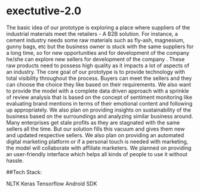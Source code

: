 # exectutive-2.0

The basic idea of our prototype is exploring  a place where suppliers of the industrial materials meet the retailers - A B2B solution. For instance, a cement industry needs some raw materials such as fly-ash, magnesium, gunny bags, etc but the business owner is stuck with the same suppliers for a long time, so for new opportunities and for development of the company he/she can explore new sellers for development of the company . These raw products need to possess high quality as it impacts a lot of aspects of an industry. The core goal of our prototype is to provide technology with total visibility throughout the process. Buyers can meet the sellers and they can choose the choice they like based on their requirements. We also want to provide the model with a complete data driven approach with a sprinkle of review analysis that is based on the concept of sentiment monitoring like evaluating brand mentions in terms of their emotional content and following up appropriately. We also plan on providing insights on sustainability of the business based on the surroundings and analyzing similar business around. Many enterprises get stale profits as they are stagnated with the same sellers all the time. But our solution fills this vacuum and gives them new and updated respective sellers. We also plan on providing an automated digital marketing platform or if a personal touch is needed with marketing, the model will collaborate with affiliate marketers. We planned on providing an user-friendly interface which helps all kinds of people to use it without hassle.

##Tech Stack:

NLTK
Keras
Tensorflow
Android SDK
